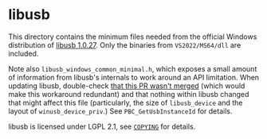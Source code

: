 libusb
===============================================================================

This directory contains the minimum files needed from the official Windows distribution of [libusb 1.0.27](https://github.com/libusb/libusb/releases/tag/v1.0.27). Only the binaries from `VS2022/MS64/dll` are included.

Note also `libusb_windows_common_minimal.h`, which exposes a small amount of information from libusb's internals to work around an API limitation. When updating libusb, double-check [that this PR wasn't merged](https://github.com/libusb/libusb/pull/537) (which would make this workaround redundant) and that nothing within libusb changed that might affect this file (particularly, the size of `libusb_device` and the layout of `winusb_device_priv`.) See `PBC_GetUsbInstanceId` for details.

libusb is licensed under LGPL 2.1, see [`COPYING`](COPYING) for details.
